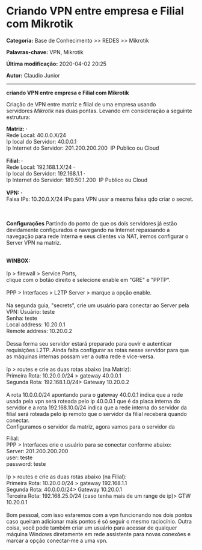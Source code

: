 # Criando VPN entre empresa e Filial com Mikrotik

**Categoria:** Base de Conhecimento >> REDES >> Mikrotik

**Palavras-chave:** VPN, Mikrotik

**Última modificação:** 2020-04-02 20:25

**Autor:** Claudio Junior

---

<p><strong>criando VPN entre empresa e Filial com Mikrotik</strong></p>
<p>Criação de VPN entre matriz e filial de uma empresa usando servidores <em>Mikrotik</em> nas duas pontas. Levando em consideração a seguinte estrutura:          </p>
<p><strong>Matriz: ·</strong><br />Rede Local: 40.0.0.X/24          <br />Ip local do Servidor: 40.0.0.1         <br />Ip Internet do Servidor: 201.200.200.200  IP Publico ou Cloud<br /><br /><strong>Filial: ·         </strong><br />Rede Local: 192.168.1.X/24 ·         <br />Ip local do Servidor: 192.168.1.1 ·         <br />Ip Internet do Servidor: 189.50.1.200  IP Publico ou Cloud<br /><br /><strong>VPN: ·         </strong><br />Faixa IPs: 10.20.0.X/24 IPs para VPN usar a mesma faixa qdo criar o secret.<br /><br /></p>
<p><br /><strong>Configurações</strong> Partindo do ponto de que os dois servidores já estão devidamente configurados e navegando na Internet repassando a navegação para rede Interna e seus clientes via NAT, iremos configurar o Server VPN na matriz. <br /><br /></p>
<p><strong>WINBOX:</strong><br /><br />Ip > firewall > Service Ports, <br />clique com o botão direito e selecione enable em "GRE" e "PPTP". <br /><br />PPP > Interfaces > L2TP Server > marque a opção enable. <br /><br />Na segunda guia, "secrets", crie um usuário para conectar ao Server pela VPN: Usuário: teste <br />Senha: teste <br />Local address: 10.20.0.1 <br />Remote address: 10.20.0.2 <br /><br />Dessa forma seu servidor estará preparado para ouvir e autenticar requisições L2TP. Ainda falta configurar as rotas nesse servidor para que as máquinas internas possam ver a outra rede e vice-versa. <br /><br />Ip > routes e crie as duas rotas abaixo (na Matriz):  <br />Primeira Rota: 10.20.0.0/24 > gateway 40.0.0.1 <br />Segunda Rota: 192.168.1.0/24> Gateway 10.20.0.2 <br /><br />A rota 10.0.0.0/24 apontando para o gateway 40.0.0.1 indica que a rede usada pela vpn será roteada pelo ip 40.0.0.1 que é da placa interna do servidor e a rota 192.168.10.0/24 indica que a rede interna do servidor da filial será roteada pelo ip remoto que o servidor da filial receberá quando conectar. <br />Configuramos o servidor da matriz, agora vamos para o servidor da</p>
<p>Filial: <br />PPP > Interfaces crie o usuário para se conectar conforme abaixo: <br />Server: 201.200.200.200 <br />user: teste <br />password: teste <br /><br />Ip > routes e crie as duas rotas abaixo (na Filial):  <br />Primeira Rota: 10.20.0.0/24 > gateway 192.168.1.1 <br />Segunda Rota: 40.0.0.0/24> Gateway 10.20.0.1 <br />Terceira Rota: 192.168.25.0/24 (caso tenha mais de um range de ip)> GTW 10.20.0.1 <br /><br />Bom pessoal, com isso estaremos com a vpn funcionando nos dois pontos caso queiram adicionar mais pontos é só seguir o mesmo raciocínio. Outra coisa, você pode também criar um usuário para acessar de qualquer máquina Windows diretamente em rede assistente para novas conexões e marcar a opção conectar-me a uma vpn.</p>